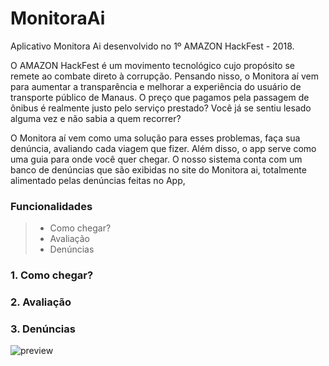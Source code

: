 # MonitoraAi
Aplicativo Monitora Ai desenvolvido no 1º AMAZON HackFest - 2018.


O AMAZON HackFest é um movimento tecnológico cujo propósito se remete ao combate direto à corrupção. Pensando nisso, o Monitora aí vem para aumentar a transparência e melhorar a experiência do usuário de transporte público de Manaus. O preço que pagamos pela passagem de ônibus é realmente justo pelo serviço prestado? Você já se sentiu lesado alguma vez e não sabia a quem recorrer?

O Monitora aí vem como uma solução para esses problemas, faça sua denúncia, avaliando cada viagem que fizer. Além disso, o app serve como uma guia para onde você quer chegar. O nosso sistema conta com um banco de denúncias que são exibidas no site do Monitora ai, totalmente alimentado pelas denúncias feitas no App,

### Funcionalidades ###
  > - Como chegar?
  > - Avaliação
  > - Denúncias
 
### 1. Como chegar? ###

### 2. Avaliação ###

### 3. Denúncias ###

![preview](https://github.com/manogray/MonitoraAi/blob/master/Design/denuncia%5B2%5D.gif "css") 
